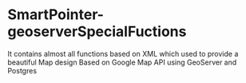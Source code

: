 SmartPointer-geoserverSpecialFuctions
=====================================

It contains almost all functions based on XML which used to provide a beautiful Map design Based on Google Map API using GeoServer and Postgres
